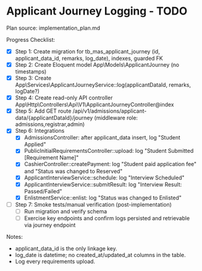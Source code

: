 # Applicant Journey Logging - TODO

Plan source: implementation_plan.md

Progress Checklist:
- [x] Step 1: Create migration for tb_mas_applicant_journey (id, applicant_data_id, remarks, log_date), indexes, guarded FK
- [x] Step 2: Create Eloquent model App\Models\ApplicantJourney (no timestamps)
- [x] Step 3: Create App\Services\ApplicantJourneyService::log(applicantDataId, remarks, logDate?)
- [x] Step 4: Create read-only API controller App\Http\Controllers\Api\V1\ApplicantJourneyController@index
- [x] Step 5: Add GET route /api/v1/admissions/applicant-data/{applicantDataId}/journey (middleware role: admissions,registrar,admin)
- [x] Step 6: Integrations
  - [x] AdmissionsController: after applicant_data insert, log "Student Applied"
  - [x] PublicInitialRequirementsController::upload: log "Student Submitted [Requirement Name]"
  - [x] CashierController::createPayment: log "Student paid application fee" and "Status was changed to Reserved"
  - [x] ApplicantInterviewService::schedule: log "Interview Scheduled"
  - [x] ApplicantInterviewService::submitResult: log "Interview Result: Passed/Failed"
  - [x] EnlistmentService::enlist: log "Status was changed to Enlisted"
- [ ] Step 7: Smoke tests/manual verification (post-implementation)
  - [ ] Run migration and verify schema
  - [ ] Exercise key endpoints and confirm logs persisted and retrievable via journey endpoint

Notes:
- applicant_data_id is the only linkage key.
- log_date is datetime; no created_at/updated_at columns in the table.
- Log every requirements upload.
